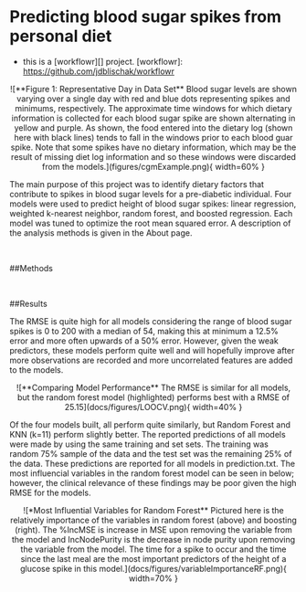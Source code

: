 # Predicting blood sugar spikes from personal diet

- this is a [workflowr][] project.
[workflowr]: https://github.com/jdblischak/workflowr


[project website]: https://heatherhall.github.io/predictingGlucoseSpikesPrelim/



<center>![**Figure 1: Representative Day in Data Set** Blood sugar levels are shown varying over a single day with red and blue dots representing spikes and minimums, respectively. The approximate time windows for which dietary information is collected for each blood sugar spike are shown alternating in yellow and purple. As shown, the food entered into the dietary log (shown here with black lines) tends to fall in the windows prior to each blood guar spike. Note that some spikes have no dietary information, which may be the result of missing diet log information and so these windows were discarded from the models.](figures/cgmExample.png){ width=60% }</center>

The main purpose of this project was to identify dietary factors that contribute to spikes in blood sugar levels for a pre-diabetic individual. Four models were used to predict height of blood sugar spikes: linear regression, weighted k-nearest neighbor, random forest, and boosted regression. Each model was tuned to optimize the root mean squared error. A description of the analysis methods is given in the About page.

</br>

##Methods


</br>

##Results

The RMSE is quite high for all models considering the range of blood sugar spikes is 0 to 200 with a median of 54, making this at minimum a 12.5% error and more often upwards of a 50% error. However, given the weak predictors, these models perform quite well and will hopefully improve after more observations are recorded and more uncorrelated features are added to the models.
 

<center>![**Comparing Model Performance** The RMSE is similar for all models, but the random forest model (highlighted) performs best with a RMSE of 25.15](docs/figures/LOOCV.png){ width=40% }</center>


Of the four models built, all perform quite similarly, but Random Forest and KNN (k=11)  perform slightly better. The reported predictions of all models were made by using the  same training and set sets. The training was random 75% sample of the data and the  test set was the remaining 25% of the data. These predictions are reported for all  models in prediction.txt. The most influencial variables in the random forest model can  be seen in below; however, the clinical relevance of these findings may be poor given the high RMSE for the models.


<center>![*Most Influential Variables for Random Forest** Pictured here is the relatively importance of the variables in random forest (above) and boosting (right). The %IncMSE is increase in MSE upon removing the variable from the model and IncNodePurity is the decrease in node purity upon removing the variable from the model. The time for a spike to occur and the time since the last meal are the most important predictors of the height of a glucose spike in this model.](docs/figures/variableImportanceRF.png){ width=70% }</center>
